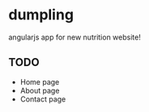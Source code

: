 dumpling
========

angularjs app for new nutrition website!

## TODO
- Home page
- About page
- Contact page
